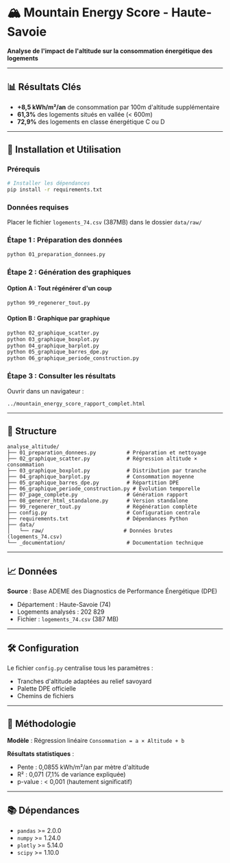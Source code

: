 # 🏔️ Mountain Energy Score - Haute-Savoie

**Analyse de l'impact de l'altitude sur la consommation énergétique des logements**

---

## 📊 Résultats Clés

- **+8,5 kWh/m²/an** de consommation par 100m d'altitude supplémentaire
- **61,3%** des logements situés en vallée (< 600m)
- **72,9%** des logements en classe énergétique C ou D

---

## 🚀 Installation et Utilisation

### Prérequis

```bash
# Installer les dépendances
pip install -r requirements.txt
```

### Données requises

Placer le fichier `logements_74.csv` (387MB) dans le dossier `data/raw/`

### Étape 1 : Préparation des données

```bash
python 01_preparation_donnees.py
```

### Étape 2 : Génération des graphiques

#### Option A : Tout régénérer d'un coup

```bash
python 99_regenerer_tout.py
```

#### Option B : Graphique par graphique

```bash
python 02_graphique_scatter.py
python 03_graphique_boxplot.py
python 04_graphique_barplot.py
python 05_graphique_barres_dpe.py
python 06_graphique_periode_construction.py
```

### Étape 3 : Consulter les résultats

Ouvrir dans un navigateur :
```
../mountain_energy_score_rapport_complet.html
```

---

## 📁 Structure

```
analyse_altitude/
├── 01_preparation_donnees.py          # Préparation et nettoyage
├── 02_graphique_scatter.py            # Régression altitude × consommation
├── 03_graphique_boxplot.py            # Distribution par tranche
├── 04_graphique_barplot.py            # Consommation moyenne
├── 05_graphique_barres_dpe.py         # Répartition DPE
├── 06_graphique_periode_construction.py # Évolution temporelle
├── 07_page_complete.py                # Génération rapport
├── 08_generer_html_standalone.py      # Version standalone
├── 99_regenerer_tout.py               # Régénération complète
├── config.py                          # Configuration centrale
├── requirements.txt                   # Dépendances Python
├── data/
│   └── raw/                          # Données brutes (logements_74.csv)
└── _documentation/                    # Documentation technique
```

---

## 📈 Données

**Source** : Base ADEME des Diagnostics de Performance Énergétique (DPE)
- Département : Haute-Savoie (74)
- Logements analysés : 202 829
- Fichier : `logements_74.csv` (387 MB)

---

## 🛠️ Configuration

Le fichier `config.py` centralise tous les paramètres :
- Tranches d'altitude adaptées au relief savoyard
- Palette DPE officielle
- Chemins de fichiers

---

## 📝 Méthodologie

**Modèle** : Régression linéaire `Consommation = a × Altitude + b`

**Résultats statistiques** :
- Pente : 0,0855 kWh/m²/an par mètre d'altitude
- R² : 0,071 (7,1% de variance expliquée)
- p-value : < 0,001 (hautement significatif)

---

## 📚 Dépendances

- `pandas` >= 2.0.0
- `numpy` >= 1.24.0
- `plotly` >= 5.14.0
- `scipy` >= 1.10.0
